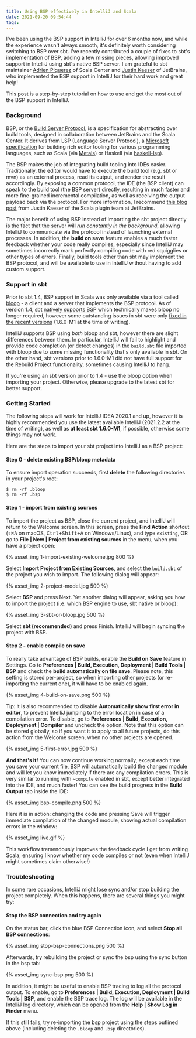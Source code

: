```yaml
---
title: Using BSP effectively in IntelliJ and Scala
date: 2021-09-20 09:54:44
tags:
---
```


I've been using the BSP support in IntelliJ for over 6 months now, and while the experience wasn't always smooth, it's definitely worth considering switching to BSP over sbt. I've recently contributed a couple of fixes to sbt's implementation of BSP, adding a few missing pieces, allowing improved support in IntelliJ using sbt's native BSP server. I am grateful to sbt maintainer [Adrien Piquerez](https://github.com/adpi2) of Scala Center and [Justin Kaeser](https://github.com/jastice) of JetBrains, who implemented the BSP support in IntelliJ for their hard work and great help!

This post is a step-by-step tutorial on how to use and get the most out of the BSP support in IntelliJ.

<!-- more -->

### Background

BSP, or the [Build Server Protocol](https://build-server-protocol.github.io/), is a specification for abstracting over build tools, designed in collaboration between JetBrains and the Scala Center. It derives from LSP (Language Server Protocol), a [Microsoft specification](https://microsoft.github.io/language-server-protocol/) for building rich editor tooling for various programming languages, such as Scala (via [Metals](https://scalameta.org/metals/)) or Haskell (via [haskell-lsp](https://github.com/haskell/lsp)).

The BSP makes the job of integrating build tooling into IDEs easier. Traditionally, the editor would have to execute the build tool (e.g. sbt or mvn) as an external process, read its output, and render the result accordingly. By exposing a common protocol, the IDE (the BSP client) can speak to the build tool (the BSP server) directly, resulting in much faster and more fine-grained incremental compilation, as well as receiving the output payload back via the protocol. For more information, I recommend [this blog post](https://blog.jetbrains.com/scala/2019/08/08/integrating-developer-experiences-the-build-server-protocol-in-the-intellij-scala-plugin/) from Justin Kaeser of the Scala plugin team at JetBrains. 

The major benefit of using BSP instead of importing the sbt project directly is the fact that the server will *run constantly in the background*, allowing IntelliJ to communicate via the protocol instead of launching external processes. In addition, the **build on save** feature enables a much faster feedback whether your code really compiles, especially since IntelliJ may sometimes incorrectly mark perfectly compiling code with red squigglies or other types of errors. Finally, build tools other than sbt may implement the BSP protocol, and will be available to use in IntelliJ without having to add custom support.

### Support in sbt

Prior to sbt 1.4, BSP support in Scala was only available via a tool called [bloop](https://scalacenter.github.io/bloop/) - a client and a server that implements the BSP protocol. As of version 1.4, sbt [natively supports BSP](https://www.scala-lang.org/blog/2020/10/27/bsp-in-sbt.html) which technically makes bloop no longer required, however some outstanding issues in sbt were only [fixed in the recent versions](https://eed3si9n.com/sbt-1.6.0-beta) (1.6.0-M1 at the time of writing).

IntelliJ supports BSP using *both* bloop and sbt, however there are slight differences between them. In particular, IntelliJ will fail to highlight and provide code completion (or detect changes) in the `build.sbt` file imported with bloop due to some missing functionality that's only available in sbt. On the other hand, sbt versions prior to 1.6.0-M1 did not have full support for the Rebuild Project functionality, sometimes causing IntelliJ to hang.

If you're using an sbt version prior to 1.4 - use the bloop option when importing your project. Otherwise, please upgrade to the latest sbt for better support.

### Getting Started

The following steps will work for IntelliJ IDEA 2020.1 and up, however it is highly recommended you use the latest available IntelliJ (2021.2.2 at the time of writing), as well as **at least sbt 1.6.0-M1**, if possible, otherwise some things may not work.

Here are the steps to import your sbt project into IntelliJ as a BSP project:

#### Step 0 - delete existing BSP/bloop metadata

To ensure import operation succeeds, first **delete** the following directories in your project's root:

```
$ rm -rf .bloop
$ rm -rf .bsp
```

#### Step 1 - import from existing sources

To import the project as BSP, close the current project, and IntelliJ will return to the Welcome screen. In this screen, press the **Find Action** shortcut (<kbd>⇧⌘A</kbd> on macOS, <kbd>Ctrl+Shift+A</kbd> on Windows/Linux), and type `existing`, OR go to **File | New | Project from existing sources** in the menu, when you have a project open:

{% asset_img 1-import-existing-welcome.jpg 800 %}

Select **Import Project from Existing Sources**, and select the `build.sbt` of the project you wish to import. The following dialog will appear:

{% asset_img 2-project-model.jpg 500 %}

Select **BSP** and press Next. Yet another dialog will appear, asking you how to import the project (i.e. which BSP engine to use, sbt native or bloop):

{% asset_img 3-sbt-or-bloop.jpg 500 %}

Select **sbt (recommended)** and press Finish. IntelliJ will begin syncing the project with BSP.

#### Step 2 - enable compile on save

To really take advantage of BSP builds, enable the **Build on Save** feature in Settings. Go to **Preferences | Build, Execution, Deployment | Build Tools | BSP** and check the **build automatically on file save**. Please note, this setting is stored per-project, so when importing other projects (or re-importing the current one), it will have to be enabled again.

{% asset_img 4-build-on-save.png 500 %}

Tip: it is also recommended to disable **Automatically show first error in editor**, to prevent IntelliJ jumping to the error location in case of a compilation error. To disable, go to **Preferences | Build, Execution, Deployment | Compiler** and uncheck the option. Note that this option can be stored globally, so if you want it to apply to all future projects, do this action from the Welcome screen, when no other projects are opened.

{% asset_img 5-first-error.jpg 500 %}

**And that's it!** You can now continue working normally, except each time you save your current file, BSP will automatically build the changed module and will let you know immediately if there are any compilation errors. This is very similar to running with `~compile` enabled in sbt, except better integrated into the IDE, and much faster! You can see the build progress in the **Build Output** tab inside the IDE:

{% asset_img bsp-compile.png 500 %}

Here it is in action: changing the code and pressing Save will trigger immediate compilation of the changed module, showing actual compilation errors in the window:

{% asset_img live.gif %}

This workflow tremendously improves the feedback cycle I get from writing Scala, ensuring I know whether my code compiles or not (even when IntelliJ might sometimes claim otherwise!)

### Troubleshooting

In some rare occasions, IntelliJ might lose sync and/or stop building the project completely. When this happens, there are several things you might try:

#### Stop the BSP connection and try again

On the status bar, click the blue BSP Connection icon, and select **Stop all BSP connections**:

{% asset_img stop-bsp-connections.png 500 %}

Afterwards, try rebuilding the project or sync the bsp using the sync button in the bsp tab:

{% asset_img sync-bsp.png 500 %}

In addition, it might be useful to enable BSP tracing to log all the protocol output. To enable, go to **Preferences | Build, Execution, Deployment | Build Tools | BSP**, and enable the BSP trace log. The log will be available in the IntelliJ log directory, which can be opened from the **Help | Show Log in Finder** menu.

If this still fails, try re-importing the bsp project using the steps outlined above (including deleting the `.bloop` and `.bsp` directories).